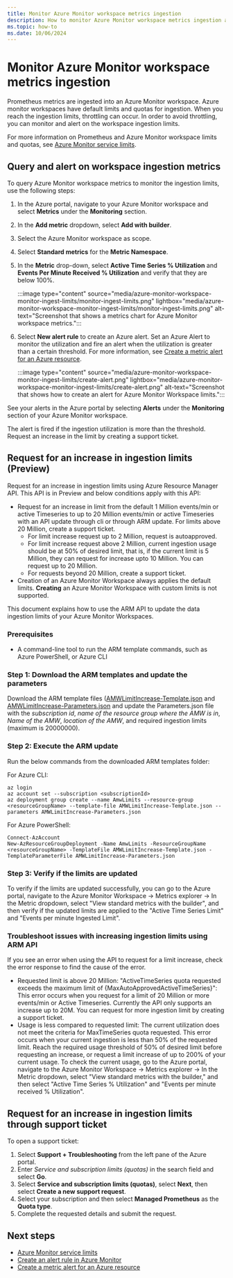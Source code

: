 ```yaml
---
title: Monitor Azure Monitor workspace metrics ingestion
description: How to monitor Azure Monitor workspace metrics ingestion and set up an alert on Azure Monitor Workspace ingestion limits
ms.topic: how-to
ms.date: 10/06/2024
---
```


# Monitor Azure Monitor workspace metrics ingestion

Prometheus metrics are ingested into an Azure Monitor workspace. Azure monitor workspaces have default limits and quotas for ingestion. When you reach the ingestion limits, throttling can occur. In order to avoid throttling, you can monitor and alert on the workspace ingestion limits. 

For more information on Prometheus and Azure Monitor workspace limits and quotas, see [Azure Monitor service limits](../fundamentals/service-limits.md#prometheus-metrics).

## Query and alert on workspace ingestion metrics

To query Azure Monitor workspace metrics to monitor the ingestion limits, use the following steps:

1. In the Azure portal, navigate to your Azure Monitor workspace and select **Metrics** under the **Monitoring** section.

1. In the **Add metric** dropdown, select **Add with builder**.

1. Select the Azure Monitor workspace as scope.

1. Select **Standard metrics** for the **Metric Namespace**.

1. In the **Metric** drop-down, select **Active Time Series % Utilization** and **Events Per Minute Received % Utilization** and verify that they are below 100%.

    :::image type="content" source="media/azure-monitor-workspace-monitor-ingest-limits/monitor-ingest-limits.png" lightbox="media/azure-monitor-workspace-monitor-ingest-limits/monitor-ingest-limits.png" alt-text="Screenshot that shows a metrics chart for Azure Monitor workspace metrics.":::

1. Select **New alert rule** to create an Azure alert. Set an Azure Alert to monitor the utilization and fire an alert when the utilization is greater than a certain threshold. For more information, see [Create a metric alert for an Azure resource](../alerts/tutorial-metric-alert.md).

    :::image type="content" source="media/azure-monitor-workspace-monitor-ingest-limits/create-alert.png" lightbox="media/azure-monitor-workspace-monitor-ingest-limits/create-alert.png" alt-text="Screenshot that shows how to create an alert for Azure Monitor Workspace limits.":::

See your alerts in the Azure portal by selecting **Alerts** under the **Monitoring** section of your Azure Monitor workspace.

The alert is fired if the ingestion utilization is more than the threshold. Request an increase in the limit by creating a support ticket.

## Request for an increase in ingestion limits (Preview)

Request for an increase in ingestion limits using Azure Resource Manager API. This API is in Preview and below conditions apply with this API:

- Request for an increase in limit from the default 1 Million events/min or active Timeseries to up to 20 Million events/min or active Timeseries with an API update through cli or through ARM update. For limits above 20 Million, create a support ticket.
  - For limit increase request up to 2 Million, request is autoapproved.
  - For limit increase request above 2 Million, current ingestion usage should be at 50% of desired limit, that is, if the current limit is 5 Million, they can request for increase upto 10 Million. You can request up to 20 Million.
  - For requests beyond 20 Million, create a support ticket.
- Creation of an Azure Monitor Workspace always applies the default limits. **Creating** an Azure Monitor Workspace with custom limits is not supported.

This document explains how to use the ARM API to update the data ingestion limits of your Azure Monitor Workspaces. 

### Prerequisites

- A command-line tool to run the ARM template commands, such as Azure PowerShell, or Azure CLI

### Step 1: Download the ARM templates and update the parameters

Download the ARM template files ([AMWLimitIncrease-Template.json](https://github.com/Azure/prometheus-collector/blob/main/internal/docs/AMWLimitIncrease-Template.json) and [AMWLimitIncrease-Parameters.json](https://github.com/Azure/prometheus-collector/blob/main/internal/docs/AMWLimitIncrease-Parameters.json) and update the Parameters.json file with the *subscription id*, *name of the resource group where the AMW is in*, *Name of the AMW*, *location of the AMW*, and required ingestion limits (maximum is 20000000).

### Step 2: Execute the ARM update

Run the below commands from the downloaded ARM templates folder:

For Azure CLI:

```azurecli
az login
az account set --subscription <subscriptionId>
az deployment group create --name AmwLimits --resource-group <resourceGroupName> --template-file AMWLimitIncrease-Template.json --parameters AMWLimitIncrease-Parameters.json
```

For Azure PowerShell:

```
Connect-AzAccount
New-AzResourceGroupDeployment -Name AmwLimits -ResourceGroupName  <resourceGroupName> -TemplateFile AMWLimitIncrease-Template.json -TemplateParameterFile AMWLimitIncrease-Parameters.json
```

### Step 3: Verify if the limits are updated

To verify if the limits are updated successfully, you can go to the Azure portal, navigate to the Azure Monitor Workspace -> Metrics explorer -> In the Metric dropdown, select "View standard metrics with the builder", and then verify if the updated limits are applied to the "Active Time Series Limit" and "Events per minute Ingested Limit".

### Troubleshoot issues with increasing ingestion limits using ARM API

If you see an error when using the API to request for a limit increase, check the error response to find the cause of the error.

-	Requested limit is above 20 Million: "ActiveTimeSeries quota requested exceeds the maximum limit of {MaxAutoApprovedActiveTimeSeries}": This error occurs when you request for a limit of 20 Million or more events/min or Active Timeseries. Currently the API only supports an increase up to 20M. You can request for more ingestion limit by creating a support ticket.
-	Usage is less compared to requested limit: The current utilization does not meet the criteria for MaxTimeSeries quota requested. This error occurs when your current ingestion is less than 50% of the requested limit. Reach the required usage threshold of 50% of desired limit before requesting an increase, or request a limit increase of up to 200% of your current usage. To check the current usage, go to the Azure portal, navigate to the Azure Monitor Workspace -> Metrics explorer -> In the Metric dropdown, select "View standard metrics with the builder," and then select "Active Time Series % Utilization" and "Events per minute received % Utilization".


## Request for an increase in ingestion limits through support ticket

To open a support ticket:

1. Select **Support + Troubleshooting** from the left pane of the Azure portal. 
1. Enter *Service and subscription limits (quotas)* in the search field and select **Go**.
1. Select **Service and subscription limits (quotas)**, select **Next**, then select **Create a new support request**.
1. Select your subscription and then select **Managed Prometheus** as the **Quota type**.
1. Complete the requested details and submit the request.

## Next steps

* [Azure Monitor service limits](../fundamentals/service-limits.md#prometheus-metrics)
* [Create an alert rule in Azure Monitor](../alerts/alerts-create-metric-alert-rule.md)
* [Create a metric alert for an Azure resource](../alerts/tutorial-metric-alert.md)
